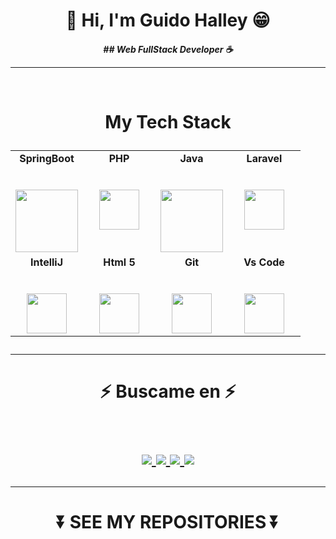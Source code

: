 <h1 align="center"> 👾 Hi, I'm Guido Halley 😁</h2>
<h4 align="center"><p><em> ## Web FullStack Developer ☕</p></em>
<hr>
<br>
<h1 align="center">
My Tech Stack
<p align="center">
<table align="center">
  <tbody>
    <tr valign="top">
      <td width="25%" align="center">
	      <span><strong>SpringBoot</strong></span><br><br><br>
        <img height="100px" src="https://www.armadilloamarillo.com/wp-content/uploads/spring-boot-ok.png">
      </td>
      <td width="25%" align="center">
	      <span><strong>PHP</strong></span><br><br><br>
        <img height="64px" src="http://pngimg.com/uploads/php/php_PNG34.png">
      </td>
      <td width="25%" align="center">
        <span><strong>Java</strong></span><br><br><br>
        <img height="100px" src="https://upload.wikimedia.org/wikipedia/en/thumb/3/30/Java_programming_language_logo.svg/1200px-Java_programming_language_logo.svg.png">
      </td>
      <td width="25%" align="center">
        <span><strong>Laravel</strong></span><br><br><br>
        <img height="64px" src="https://upload.wikimedia.org/wikipedia/commons/thumb/9/9a/Laravel.svg/1200px-Laravel.svg.png">
      </td>
     </tr>
    <tr valign="top">
      <td width="25%" align="center">
	      <span><strong>IntelliJ</strong></span><br><br><br>
        <img height="64px" src="https://upload.wikimedia.org/wikipedia/commons/thumb/9/9c/IntelliJ_IDEA_Icon.svg/2048px-IntelliJ_IDEA_Icon.svg.png">
      </td>
      <td width="25%" align="center">
        <span><strong>Html 5</strong></span><br><br><br>
        <img height="64px" src="https://cdn.svgporn.com/logos/html-5.svg">
      </td>
      <td width="25%" align="center">
        <span><strong>Git</strong></span><br><br><br>
        <img height="64px" src="https://cdn.svgporn.com/logos/git-icon.svg">
      </td>
      <td width="25%" align="center">
        <span><strong>Vs Code</strong></span><br><br><br>
        <img height="64px" src="https://cdn.svgporn.com/logos/visual-studio-code.svg">
      </td>
    </tr>

  </tbody>
</table>
</p>
<hr>

<h1 align="center">
⚡ Buscame en ⚡
  
<p align="center">
  <br/>
  <a href="https://www.linkedin.com/in/guidohalley">
    <img src="https://img.shields.io/badge/LinkedIn-%230077B5.svg?&style=flat-square&logo=linkedin&logoColor=white">
  </a>
  
  <a href="https://github.com/guidohalley">
    <img src="https://img.shields.io/badge/Github-%230A0A0A.svg?&style=flat-square&logo=Github&logoColor=white">  
  </a>
 
  <a href="https://www.instagram.com/guidohalley">
    <img src="https://img.shields.io/badge/Instagram-%23E4405F.svg?&style=flat-square&logo=instagram&logoColor=white">
  </a>

  <a href="https://twitter.com/GuidoHalley">
    <img src="https://img.shields.io/badge/twitter-%230077D4.svg?&style=flat-square&logo=twitter&logoColor=white">
  </a>
</p>
</h1>

<div align = "center">
<hr>
  
  <h1 align="center">
⏬ SEE MY REPOSITORIES ⏬
